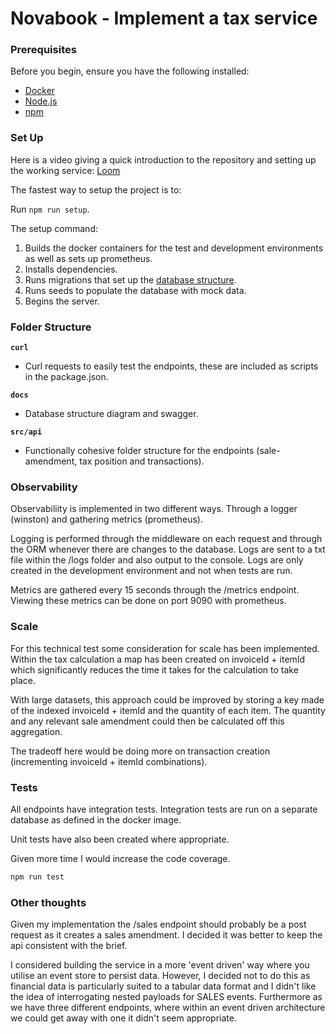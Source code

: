 # Novabook - Implement a tax service

### Prerequisites

Before you begin, ensure you have the following installed:

- [Docker](https://www.docker.com/)
- [Node.js](https://nodejs.org/en)
- [npm](https://www.npmjs.com/)

### Set Up

Here is a video giving a quick introduction to the repository and setting up the working service: [Loom](https://www.loom.com/share/88d3e365b17442feb67ba2350cf115c9)

The fastest way to setup the project is to:

Run `npm run setup`.

The setup command:

1. Builds the docker containers for the test and development environments as well as sets up prometheus.
2. Installs dependencies.
3. Runs migrations that set up the [database structure](./docs/database-structure.png).
4. Runs seeds to populate the database with mock data.
5. Begins the server.

### Folder Structure

**`curl`**

- Curl requests to easily test the endpoints, these are included as scripts in the package.json.

**`docs`**

- Database structure diagram and swagger.

**`src/api`**

- Functionally cohesive folder structure for the endpoints (sale-amendment, tax position and transactions).

### Observability

Observabiliity is implemented in two different ways. Through a logger (winston) and gathering metrics (prometheus).

Logging is performed through the middleware on each request and through the ORM whenever there are changes to the database. Logs are sent to a txt file within the /logs folder and also output to the console. Logs are only created in the development environment and not when tests are run.

Metrics are gathered every 15 seconds through the /metrics endpoint. Viewing these metrics can be done on port 9090 with prometheus.

### Scale

For this technical test some consideration for scale has been implemented. Within the tax calculation a map has been created on invoiceId + itemId which significantly reduces the time it takes for the calculation to take place.

With large datasets, this approach could be improved by storing a key made of the indexed invoiceId + itemId and the quantity of each item. The quantity and any relevant sale amendment could then be calculated off this aggregation.

The tradeoff here would be doing more on transaction creation (incrementing invoiceId + itemId combinations).

### Tests

All endpoints have integration tests. Integration tests are run on a separate database as defined in the docker image.

Unit tests have also been created where appropriate.

Given more time I would increase the code coverage.

```bash
npm run test
```

### Other thoughts

Given my implementation the /sales endpoint should probably be a post request as it creates a sales amendment. I decided it was better to keep the api consistent with the brief.

I considered building the service in a more 'event driven' way where you utilise an event store to persist data. However, I decided not to do this as financial data is particularly suited to a tabular data format and I didn't like the idea of interrogating nested payloads for SALES events. Furthermore as we have three different endpoints, where within an event driven architecture we could get away with one it didn't seem appropriate.
